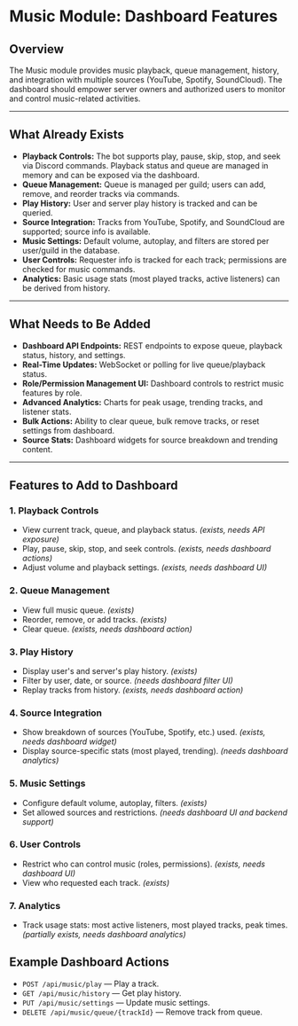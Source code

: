 # Music Module: Dashboard Features

## Overview

The Music module provides music playback, queue management, history, and integration with multiple sources (YouTube, Spotify, SoundCloud). The dashboard should empower server owners and authorized users to monitor and control music-related activities.

---

## What Already Exists

- **Playback Controls:** The bot supports play, pause, skip, stop, and seek via Discord commands. Playback status and queue are managed in memory and can be exposed via the dashboard.
- **Queue Management:** Queue is managed per guild; users can add, remove, and reorder tracks via commands.
- **Play History:** User and server play history is tracked and can be queried.
- **Source Integration:** Tracks from YouTube, Spotify, and SoundCloud are supported; source info is available.
- **Music Settings:** Default volume, autoplay, and filters are stored per user/guild in the database.
- **User Controls:** Requester info is tracked for each track; permissions are checked for music commands.
- **Analytics:** Basic usage stats (most played tracks, active listeners) can be derived from history.

---

## What Needs to Be Added

- **Dashboard API Endpoints:** REST endpoints to expose queue, playback status, history, and settings.
- **Real-Time Updates:** WebSocket or polling for live queue/playback status.
- **Role/Permission Management UI:** Dashboard controls to restrict music features by role.
- **Advanced Analytics:** Charts for peak usage, trending tracks, and listener stats.
- **Bulk Actions:** Ability to clear queue, bulk remove tracks, or reset settings from dashboard.
- **Source Stats:** Dashboard widgets for source breakdown and trending content.

---

## Features to Add to Dashboard

### 1. Playback Controls
- View current track, queue, and playback status. *(exists, needs API exposure)*
- Play, pause, skip, stop, and seek controls. *(exists, needs dashboard actions)*
- Adjust volume and playback settings. *(exists, needs dashboard UI)*

### 2. Queue Management
- View full music queue. *(exists)*
- Reorder, remove, or add tracks. *(exists)*
- Clear queue. *(exists, needs dashboard action)*

### 3. Play History
- Display user's and server's play history. *(exists)*
- Filter by user, date, or source. *(needs dashboard filter UI)*
- Replay tracks from history. *(exists, needs dashboard action)*

### 4. Source Integration
- Show breakdown of sources (YouTube, Spotify, etc.) used. *(exists, needs dashboard widget)*
- Display source-specific stats (most played, trending). *(needs dashboard analytics)*

### 5. Music Settings
- Configure default volume, autoplay, filters. *(exists)*
- Set allowed sources and restrictions. *(needs dashboard UI and backend support)*

### 6. User Controls
- Restrict who can control music (roles, permissions). *(exists, needs dashboard UI)*
- View who requested each track. *(exists)*

### 7. Analytics
- Track usage stats: most active listeners, most played tracks, peak times. *(partially exists, needs dashboard analytics)*

## Example Dashboard Actions

- `POST /api/music/play` — Play a track.
- `GET /api/music/history` — Get play history.
- `PUT /api/music/settings` — Update music settings.
- `DELETE /api/music/queue/{trackId}` — Remove track from queue.

